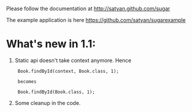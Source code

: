 Please follow the documentation at
http://satyan.github.com/sugar

The example application is here
https://github.com/satyan/sugarexample

# What's new in 1.1:

1. Static api doesn't take context anymore. Hence

        Book.findById(context, Book.class, 1);

        becomes

        Book.findById(Book.class, 1);


2. Some cleanup in the code.